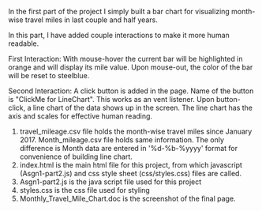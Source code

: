 In the first part of the project I simply built a bar chart for visualizing month-wise travel miles in last couple and half years.

In this part, I have added couple interactions to make it more human readable.

First Interaction:
With mouse-hover the current bar will be highlighted in orange and will display its mile value.
Upon mouse-out, the color of the bar will be reset to steelblue.

Second Interaction:
A click button is added in the page. Name of the button is "ClickMe for LineChart".
This works as an vent listener. Upon button-click, a line chart of the data shows up in the screen.
The line chart has the axis and scales for effective human reading.

1. travel_mileage.csv file holds the month-wise travel miles since January 2017. Month_mileage.csv file holds same information. The only difference is Month data are entered in '%d-%b-%yyyy' format for convenience of building line chart.
2. index.html is the main html file for this project, from which javascript (Asgn1-part2.js) and css style sheet (css/styles.css) files are called.
3. Asgn1-part2.js is the java script file used for this project
4. styles.css is the css file used for styling
5. Monthly_Travel_Mile_Chart.doc is the screenshot of the final page.
